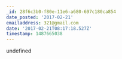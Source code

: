 ```yaml
---
_id: 28f6c3b0-f80e-11e6-a680-697c180ca854
date_posted: '2017-02-21'
emailaddress: 321@gmail.com
date: '2017-02-21T08:17:18.527Z'
timestamp: 1487665038
---
```

undefined
